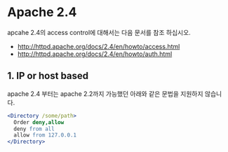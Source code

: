 # Apache 2.4

apcahe 2.4의 access control에 대해서는 다음 문서를 참조 하십시오.

 * http://httpd.apache.org/docs/2.4/en/howto/access.html
 * http://httpd.apache.org/docs/2.4/en/howto/auth.html

## 1. IP or host based

apache 2.4 부터는 apache 2.2까지 가능했던 아래와 같은 문법을 지원하지 않습니다.

```apache
<Directory /some/path>
  Order deny,allow
  deny from all
  allow from 127.0.0.1
</Directory>
```


